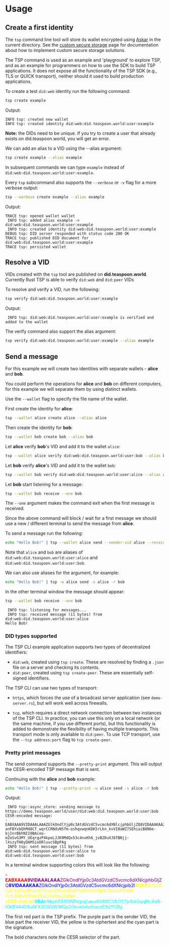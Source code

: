# Usage

## Create a first identity

The `tsp` command line tool will store its wallet encrypted using [Askar](https://github.com/openwallet-foundation/askar) in the current directory. See the [custom secure storage](../custom-secure-storage.md) page for documentation about how to implement custom secure storage solutions.

<div class="warning">
The TSP command is used as an example and 'playground' to explore TSP, and as an
example for programmers on how to use the SDK to build TSP applications. It does not
expose all the functionality of the TSP SDK (e.g., TLS or QUICK transport), neither
should it used to build production applications.
</div>

To create a test `did:web` identity run the following command:

```sh
tsp create example
```

Output:
``` 
INFO tsp: created new wallet
INFO tsp: created identity did:web:did.teaspoon.world:user:example
```

**Note:** the DIDs need to be unique. If you try to create a user that already exists on did.teaspoon.world, you will get an error.

We can add an alias to a VID using the --alias argument:

```sh
tsp create example --alias example
```

In subsequent commands we can type `example` instead of `did:web:did.teaspoon.world:user:example`.

Every `tsp` subcommand also supports the `--verbose` or `-v` flag for a more
verbose output:

```sh
tsp --verbose create example --alias example
```

Output:
``` 
TRACE tsp: opened wallet wallet
 INFO tsp: added alias example -> did:web:did.teaspoon.world:user:example
 INFO tsp: created identity did:web:did.teaspoon.world:user:example
DEBUG tsp: DID server responded with status code 200 OK
TRACE tsp: published DID document for did:web:did.teaspoon.world:user:example
TRACE tsp: persisted wallet
```

## Resolve a VID

VIDs created with the `tsp` tool are published on __did.teaspoon.world__.
Currently Rust TSP is able to verify `did:web` and `did:peer` VIDs

To resolve and verify a VID, run the following:

```sh
tsp verify did:web:did.teaspoon.world:user:example
```

Output:
```
 INFO tsp: did:web:did.teaspoon.world:user:example is verified and added to the wallet
```

The verify command also support the alias argument:

```sh
tsp verify did:web:did.teaspoon.world:user:example --alias example
```

## Send a message

For this example we will create two identities with separate wallets - __alice__ and __bob__.

You could perform the operations for __alice__ and __bob__ on different computers, for this example
we will separate them by using distinct wallets.

Use the `--wallet` flag to specify the file name of the wallet.

First create the identity for __alice__:

```sh
tsp --wallet alice create alice --alias alice
```

Then create the identity for __bob__:

```sh
tsp --wallet bob create bob --alias bob
```

Let __alice__ verify __bob__'s VID and add it to the wallet `alice`:

```sh
tsp --wallet alice verify did:web:did.teaspoon.world:user:bob --alias bob
```

Let __bob__ verify __alice__'s VID and add it to the wallet `bob`:

```sh
tsp --wallet bob verify did:web:did.teaspoon.world:user:alice --alias alice
```

Let __bob__  start listening for a message:

```sh
tsp --wallet bob receive --one bob
```

The `--one` argument makes the command exit when the first message is received.

Since the above command will block / wait for a first message we should use
a new / different terminal to send the message from __alice__.

To send a message run the following:

```sh
echo "Hello Bob!" | tsp --wallet alice send --sender-vid alice --receiver-vid bob
```

Note that `alice` and `bob` are aliases of `did:web:did.teaspoon.world:user:alice`
and `did:web:did.teaspoon.world:user:bob`.

We can also use aliases for the argument, for example:

```sh
echo "Hello Bob!" | tsp -w alice send -s alice -r bob
```

In the other terminal window the message should appear:

```sh
tsp --wallet bob receive --one bob
```

```
 INFO tsp: listening for messages...
 INFO tsp: received message (11 bytes) from did:web:did.teaspoon.world:user:alice
Hello Bob!
```

### DID types supported

The TSP CLI example application supports two types of decentralized identifiers:

* `did:web`, created using `tsp create`. These are resolved by finding a `.json` file on a server and checking its contents.
* `did:peer`, created using `tsp create-peer`. These are essentially self-signed identifiers.

The TSP CLI can use two types of transport:

* `https`, which forces the use of a broadcast server application (see `demo-server.rs`),
   but will work well across firewalls.

* `tcp`, which requires a direct network connection between two instances of the TSP CLI.
   In practice, you can use this only on a local network (or the same machine, if you use different ports), but
   this functionality is added to demonstrate the flexibility of having multiple transports. This transport mode
   is only available to `did:peer`. To use TCP transport, use the `--tcp address:port` flag to `tcp create-peer`.

### Pretty print messages

The send command supports the `--pretty-print` argument.
This will output the CESR-encoded TSP message that is sent.

Continuing with the __alice__ and __bob__ example:

```sh
echo "Hello Bob!" | tsp --pretty-print -w alice send -s alice -r bob
```

Output:
```
 INFO tsp::async_store: sending message to https://demo.teaspoon.world/user/did:web:did.teaspoon.world:user:bob
CESR-encoded message:
-EABXAAA9VIDAAALAAAZGlkOndlYjp0c3AtdGVzdC5vcmc6dXNlcjphbGljZQ8VIDAAAKAAZGlkOndlYjp0c3AtdGVzdC5vcmc6dXNlcjpib2I4CAX7ngr3YHl2z91L-anFBYxbQhM48CT_wqrCCRNdsN5fm-oshqvwqnKDK5rLkn_kvVI8aWZ7SEhiaiB8N6e-bjInrBbhNII0BAceo-mZoSvG3MY_UEqrgzP4kpeLJJK9MdQx53c4nxKh6_jvB2DuXJ6TBNjj-lXszyTH8yDAMSioDRluucSBpPAg
 INFO tsp: sent message (11 bytes) from did:web:did.teaspoon.world:user:alice to did:web:did.teaspoon.world:user:bob
```

In a terminal window supporting colors this will look like the following:

<strong style="color:red">-EABXAAA</strong><span style="color:purple"><strong>9VIDAAALAAA</strong>ZGlkOndlYjp0c3AtdGVzdC5vcmc6dXNlcjphbGljZQ</span><span style="color:blue"><strong>8VIDAAAKAA</strong>ZGlkOndlYjp0c3AtdGVzdC5vcmc6dXNlcjpib2I</span><span style="color:yellow"><strong>4CAX</strong>5I7ozAGaFVqTxz8PJve0Tscor80fvds6hCf3yDUtOnHpXZ84uXFGXM-PcfLDWsRWvH7SoOG4UwQU8H-zEfBFs0skhjtk</span><span style="color:cyan"><strong>0BA</strong>trMgdWXM9Mfdgiq2awx6VAWCUUYCfjv1tdQqnjNc4eB-IOdBVA459uAFX2EGfdWWGp2OxxwbAutneudE9zYUBg</span>

The first red part is the TSP prefix. The purple part is the sender VID, the blue
part the receiver VID, the yellow is the ciphertext and the cyan part is the signature.

The bold characters note the CESR selector of the part.

